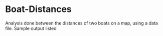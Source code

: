 # Boat-Distances

Analysis done between the distances of two boats on a map, using a data file. Sample output listed

